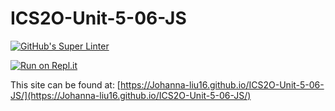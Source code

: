 # ICS2O-Unit-5-06-JS

[![GitHub's Super Linter](https://github.com/Johanna-liu16/ICS2O-Unit-5-06-JS/workflows/GitHub's%20Super%20Linter/badge.svg)](https://github.com/Johanna-liu16/ICS2O-Unit-5-06-JS/actions)

[![Run on Repl.it](https://repl.it/badge/github/Johanna-liu16/ICS2O-Unit-5-06-JS)](https://repl.it/github/Johanna-liu16/ICS2O-Unit-5-06-JS)

This site can be found at: [https://Johanna-liu16.github.io/ICS2O-Unit-5-06-JS/](https://Johanna-liu16.github.io/ICS2O-Unit-5-06-JS/)
